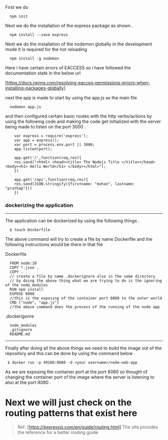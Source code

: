 First we do 
```
  npm init
```

Next we do the installation of the express package as shown .
```
  npm install --save express
```

Next we do the installation of the nodemon globally in the development mode it is required for the hot reloading 
```
  npm install -g nodemon
```

Here i have certain errors of EACCESS so i have followed the documentation state in the below url

[https://docs.npmjs.com/resolving-eacces-permissions-errors-when-installing-packages-globally]


next the app is made to start by using the app.js as the main file
```
  nodemon app.js
```

and then configured certain basic routes with the http verbs/actions by using the following code and making the code get initialized with the server being made to listen on the port 3000 .

```
    var express = require('express');
    var app = express();
    var port = process.env.port || 3000;
    app.listen(port);

    app.get('/',function(req,res){
    res.send("<html> <head><title> The Nodejs Title </title></head> <body><h1> Hello World</h1> </body></html>");  
    })

    app.get('/api',function(req,res){
    res.send(JSON.stringify({firstname: "mohan", lastname: "prathap"}))
    })
```


### dockerizing the application

------------------------------------------

  The application can be dockerized by using the following things .
  ```
    $ touch Dockerfile 
  ```

  The above command will try to create a file by name Dockerfile and the following instructions would be there in that file


  Dockerfile
  ```
    FROM node:10
    COPY *.json .
    COPY . .
    // create a file by name .dockerignore also in the same directory 
    // by doing the above thing what we are trying to do is the ignoring of the node_modules
    RUN npm install
    EXPOSE 8080
    //this is the exposing of the container port 8080 to the outer world
    CMD ["node", "app.js"]
    //the above command does the process of the running of the node app 
  ```

  .dockerigonre
  ```
    node_modules
    .gitignore
    README.md
  ```
------------------------------------------

Finally after doing all the above things we need to build the image out of the repository and this can be done by using the command below .
```
 $ docker run -p 49160:8080 -d <your username>/node-web-app
```



As we are exposing the container port at the port 8080 so thought of changing the container port of the image where the server is listening to also at the port 8080 .



# Next we will just check on the routing patterns that exist here

> Ref: [https://expressjs.com/en/guide/routing.html]
The site provides the reference for a better routing guide


